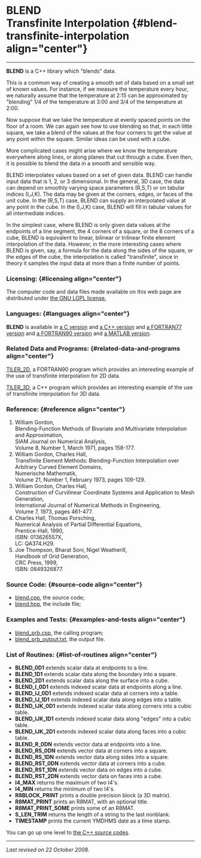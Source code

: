 BLEND\
Transfinite Interpolation {#blend-transfinite-interpolation align="center"}
=========================

------------------------------------------------------------------------

**BLEND** is a C++ library which "blends" data.

This is a common way of creating a smooth set of data based on a small
set of known values. For instance, if we measure the temperature every
hour, we naturally assume that the temperature at 2:15 can be
approximated by "blending" 1/4 of the temperature at 3:00 and 3/4 of the
temperature at 2:00.

Now suppose that we take the temperature at evenly spaced points on the
floor of a room. We can again see how to use blending so that, in each
little square, we take a blend of the values at the four corners to get
the value at any point within the square. Similar ideas can be used with
a cube.

More complicated cases might arise where we know the temperature
everywhere along lines, or along planes that cut through a cube. Even
then, it is possible to blend the data in a smooth and sensible way.

BLEND interpolates values based on a set of given data. BLEND can handle
input data that is 1, 2, or 3 dimensional. In the general, 3D case, the
data can depend on smoothly varying space parameters (R,S,T) or on
tabular indices (I,J,K). The data may be given at the corners, edges, or
faces of the unit cube. In the (R,S,T) case, BLEND can supply an
interpolated value at any point in the cube. In the (I,J,K) case, BLEND
will fill in tabular values for all intermediate indices.

In the simplest case, where BLEND is only given data values at the
endpoints of a line segment, the 4 corners of a square, or the 8 corners
of a cube, BLEND is equivalent to linear, bilinear or trilinear finite
element interpolation of the data. However, in the more interesting
cases where BLEND is given, say, a formula for the data along the sides
of the square, or the edges of the cube, the interpolation is called
"transfinite", since in theory it samples the input data at more than a
finite number of points.

### Licensing: {#licensing align="center"}

The computer code and data files made available on this web page are
distributed under [the GNU LGPL license.](../../txt/gnu_lgpl.txt)

### Languages: {#languages align="center"}

**BLEND** is available in [a C version](../../c_src/blend/blend.md)
and [a C++ version](../../master/blend/blend.md) and [a FORTRAN77
version](../../f77_src/blend/blend.md) and [a FORTRAN90
version](../../f_src/blend/blend.md) and [a MATLAB
version](../../m_src/blend/blend.md).

### Related Data and Programs: {#related-data-and-programs align="center"}

[TILER\_2D](../../f_src/tiler_2d/tiler_2d.md), a FORTRAN90 program
which provides an interesting example of the use of transfinite
interpolation for 2D data.

[TILER\_3D](../../master/tiler_3d/tiler_3d.md), a C++ program which
provides an interesting example of the use of transfinite interpolation
for 3D data.

### Reference: {#reference align="center"}

1.  William Gordon,\
    Blending-Function Methods of Bivariate and Multivariate
    Interpolation and Approximation,\
    SIAM Journal on Numerical Analysis,\
    Volume 8, Number 1, March 1971, pages 158-177.
2.  William Gordon, Charles Hall,\
    Transfinite Element Methods: Blending-Function Interpolation over
    Arbitrary Curved Element Domains,\
    Numerische Mathematik,\
    Volume 21, Number 1, February 1973, pages 109-129.
3.  William Gordon, Charles Hall,\
    Construction of Curvilinear Coordinate Systems and Application to
    Mesh Generation,\
    International Journal of Numerical Methods in Engineering,\
    Volume 7, 1973, pages 461-477.
4.  Charles Hall, Thomas Porsching,\
    Numerical Analysis of Partial Differential Equations,\
    Prentice-Hall, 1990,\
    ISBN: 013626557X,\
    LC: QA374.H29.
5.  Joe Thompson, Bharat Soni, Nigel Weatherill,\
    Handbook of Grid Generation,\
    CRC Press, 1999,\
    ISBN: 0849326877.

### Source Code: {#source-code align="center"}

-   [blend.cpp](blend.cpp), the source code;
-   [blend.hpp](blend.hpp), the include file;

### Examples and Tests: {#examples-and-tests align="center"}

-   [blend\_prb.cpp](blend_prb.cpp), the calling program;
-   [blend\_prb\_output.txt](blend_prb_output.txt), the output file.

### List of Routines: {#list-of-routines align="center"}

-   **BLEND\_0D1** extends scalar data at endpoints to a line.
-   **BLEND\_1D1** extends scalar data along the boundary into a square.
-   **BLEND\_2D1** extends scalar data along the surface into a cube.
-   **BLEND\_I\_0D1** extends indexed scalar data at endpoints along a
    line.
-   **BLEND\_IJ\_0D1** extends indexed scalar data at corners into a
    table.
-   **BLEND\_IJ\_1D1** extends indexed scalar data along edges into a
    table.
-   **BLEND\_IJK\_0D1** extends indexed scalar data along corners into a
    cubic table.
-   **BLEND\_IJK\_1D1** extends indexed scalar data along "edges" into a
    cubic table.
-   **BLEND\_IJK\_2D1** extends indexed scalar data along faces into a
    cubic table.
-   **BLEND\_R\_0DN** extends vector data at endpoints into a line.
-   **BLEND\_RS\_0DN** extends vector data at corners into a square.
-   **BLEND\_RS\_1DN** extends vector data along sides into a square.
-   **BLEND\_RST\_0DN** extends vector data at corners into a cube.
-   **BLEND\_RST\_1DN** extends vector data on edges into a cube.
-   **BLEND\_RST\_2DN** extends vector data on faces into a cube.
-   **I4\_MAX** returns the maximum of two I4's.
-   **I4\_MIN** returns the minimum of two I4's.
-   **R8BLOCK\_PRINT** prints a double precision block (a 3D matrix).
-   **R8MAT\_PRINT** prints an R8MAT, with an optional title.
-   **R8MAT\_PRINT\_SOME** prints some of an R8MAT.
-   **S\_LEN\_TRIM** returns the length of a string to the last
    nonblank.
-   **TIMESTAMP** prints the current YMDHMS date as a time stamp.

You can go up one level to [the C++ source codes](../cpp_src.md).

------------------------------------------------------------------------

*Last revised on 22 October 2008.*
